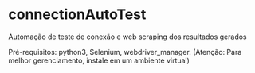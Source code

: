 # connectionAutoTest
Automação de teste de conexão e web scraping dos resultados gerados

Pré-requisitos: python3, Selenium, webdriver_manager. 
(Atenção: Para melhor gerenciamento, instale em um ambiente virtual)
